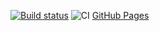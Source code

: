 [![Build status](https://ci.appveyor.com/api/projects/status/qh4dcjsqpxvukuob?svg=true)](https://ci.appveyor.com/project/LazariucMaxim/task-management-system)
![CI](https://github.com/LazariucMaxim/task-management-system/actions/workflows/main.yml/badge.svg)
[GitHub Pages](https://lazariucmaxim.github.io/task-management-system/)
